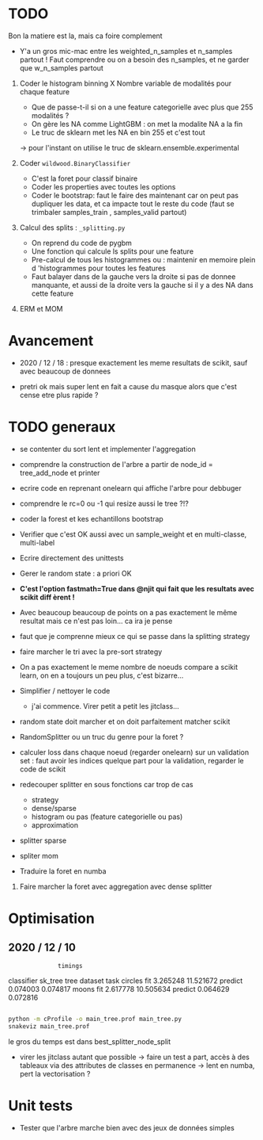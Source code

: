 

# TODO

Bon la matiere est la, mais ca foire complement

- Y'a un gros mic-mac entre les weighted_n_samples et n_samples partout ! Faut
 comprendre ou on a besoin des n_samples, et ne garder que w_n_samples partout


1. Coder le histogram binning
    X Nombre variable de modalités pour chaque feature 
    - Que de passe-t-il si on a une feature categorielle avec plus que 255 modalités ?
    - On gère les NA comme LightGBM : on met la modalite NA a la fin
    - Le truc de sklearn met les NA en bin 255 et c'est tout
    
    -> pour l'instant on utilise le truc de sklearn.ensemble.experimental

2. Coder `wildwood.BinaryClassifier`
    - C'est la foret pour classif binaire
    - Coder les properties avec toutes les options 
    - Coder le bootstrap: faut le faire des maintenant car on peut pas dupliquer les
     data, et ca impacte tout le reste du code (faut se trimbaler samples_train
     , samples_valid partout)

3. Calcul des splits : `_splitting.py`
    - On reprend du code de pygbm
    - Une fonction qui calcule ls splits pour une feature
    - Pre-calcul de tous les histogrammes ou : maintenir en memoire plein d
    'histogrammes pour toutes les features
    - Faut balayer dans de la gauche vers la droite si pas de donnee manquante, et
     aussi de la droite vers la gauche si il y a des NA dans cette feature   



5. ERM et MOM



# Avancement

- 2020 / 12 / 18 : presque exactement les meme resultats de scikit, sauf avec
 beaucoup de donnees 

- pretri ok mais super lent en fait a cause du masque alors que c'est cense etre plus
 rapide ?
 
 

# TODO generaux

- se contenter du sort lent et implementer l'aggregation

- comprendre la construction de l'arbre a partir de node_id = tree_add_node et printer

- ecrire code en reprenant onelearn qui affiche l'arbre pour debbuger

- comprendre le rc=0 ou -1 qui resize aussi le tree ?!?

- coder la forest et kes echantillons bootstrap


- Verifier que c'est OK aussi avec un sample_weight et en multi-classe, multi-label

- Ecrire directement des unittests

- Gerer le random state : a priori OK

- **C'est l'option fastmath=True dans @njit qui fait que les resultats avec scikit diff
èrent !**

- Avec beaucoup beaucoup de points on a pas exactement le même resultat mais ce n'est
 pas loin... ca ira je pense 

- faut que je comprenne mieux ce qui se passe dans la splitting strategy
 
- faire marcher le tri avec la pre-sort strategy

- On a pas exactement le meme nombre de noeuds compare a scikit learn, on en a
 toujours un peu plus, c'est bizarre...

- Simplifier / nettoyer le code
    - j'ai commence. Virer petit a petit les jitclass... 
- random state doit marcher et on doit parfaitement matcher scikit
    
- RandomSplitter ou un truc du genre pour la foret ?
- calculer loss dans chaque noeud (regarder onelearn) sur un validation set : faut
 avoir les indices quelque part pour la validation, regarder le code de scikit 

- redecouper splitter en sous fonctions car trop de cas
    - strategy
    - dense/sparse
    - histogram ou pas (feature categorielle ou pas)
    - approximation

- splitter sparse
- spliter mom

- Traduire la foret en numba

1. Faire marcher la foret avec aggregation avec dense splitter


# Optimisation


## 2020 / 12 / 10

                  timings
classifier        sk_tree       tree
dataset task
circles fit      3.265248  11.521672
        predict  0.074003   0.074817
moons   fit      2.617778  10.505634
        predict  0.064629   0.072816

```bash

python -m cProfile -o main_tree.prof main_tree.py
snakeviz main_tree.prof
```
le gros du temps est dans best_splitter_node_split

- virer les jitclass autant que possible -> faire un test a part, accès à des
 tableaux via des attributes de classes en permanence -> lent en numba, pert la
  vectorisation ?

# Unit tests

- Tester que l'arbre marche bien avec des jeux de données simples

